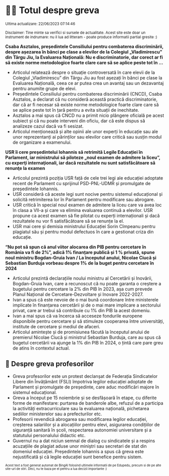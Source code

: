 # 👩‍🏫 Totul despre greva
<sub>Ultima actualizare: 22/06/2023 07:14:46</sub>

<sub>Disclaimer: Tine minte sa verifici si sursele de actualitate. Acest site este doar un instrument de indrumare: nu il lua ad litteram - poate produce informatii partial gresite :)</sub>

**Csaba Asztalos, președintele Consiliului pentru combaterea discriminării, despre așezarea în bănci pe clase a elevilor de la Colegiul „Vladimirescu” din Târgu Jiu, la Evaluarea Națională: Nu e discriminatorie, dar corect ar fi să existe norme metodologice foarte clare care să se aplice peste tot în ...**

- Articolul relatează despre o situație controversată în care elevii de la Colegiul „Vladimirescu” din Târgu Jiu au fost așezați în bănci pe clase la Evaluarea Națională, ceea ce ar putea crea un avantaj sau un dezavantaj pentru anumite grupe de elevi.
- Președintele Consiliului pentru combaterea discriminării (CNCD), Csaba Asztalos, a declarat că nu consideră această practică discriminatorie, dar că ar fi necesar să existe norme metodologice foarte clare care să se aplice peste tot în țară pentru a evita situații de inechitate.
- Asztalos a mai spus că CNCD nu a primit nicio plângere oficială pe acest subiect și că nu poate interveni din oficiu, dar că este dispus să analizeze cazul dacă va fi sesizat.
- Articolul menționează și alte opinii ale unor experți în educație sau ale unor reprezentanți ai părinților sau elevilor care critică sau susțin modul de organizare a examenului.

**USR îi cere președintelui Iohannis să retrimită Legile Educației în Parlament, iar ministrului să piloteze „noul examen de admitere la liceu”, cu experţi internaţionali, iar dacă rezultatele nu sunt satisfăcătoare să renunţe la examen**

- Articolul prezintă poziția USR față de cele trei legi ale educației adoptate recent de Parlament cu sprijinul PSD-PNL-UDMR și promulgate de președintele Iohannis.
- USR consideră că aceste legi sunt nocive pentru sistemul educațional și solicită retrimiterea lor în Parlament pentru modificare sau abrogare.
- USR critică în special noul examen de admitere la liceu care va avea loc în clasa a VII-a și care va elimina evaluarea continuă a elevilor. USR propune ca acest examen să fie pilotat cu experți internaționali și dacă rezultatele nu vor fi satisfăcătoare să se renunțe la el.
- USR mai cere și demisia ministrului Educației Sorin Cîmpeanu pentru plagiatul său și pentru modul defectuos în care a gestionat criza din educație.

**“Nu pot să spun că anul viitor alocarea din PIB pentru cercetare în România va fi de 2%”, adică 1% finanțare publică și 1 % privată, spune noul ministru Bogdan-Gruia Ivan / La începutul anului, Nicolae Ciucă și Sebastian Burduja vorbeau despre 1% de la buget pentru cercetare în 2024**

- Articolul prezintă declarațiile noului ministru al Cercetării și Inovării, Bogdan-Gruia Ivan, care a recunoscut că nu poate garanta o creștere a bugetului pentru cercetare la 2% din PIB în 2023, așa cum prevede Planul Național de Cercetare-Dezvoltare și Inovare 2022-2027.
- Ivan a spus că este nevoie de o mai bună coordonare între ministerele implicate în finanțarea cercetării și de o mai mare implicare a sectorului privat, care ar trebui să contribuie cu 1% din PIB la acest domeniu.
- Ivan a mai spus că va încerca să acceseze fondurile europene disponibile pentru cercetare și să stimuleze cooperarea între universități, institute de cercetare și mediul de afaceri.
- Articolul amintește și de promisiunea făcută la începutul anului de premierul Nicolae Ciucă și ministrul Sebastian Burduja, care au spus că bugetul cercetării va ajunge la 1% din PIB în 2024, o țintă care pare greu de atins în contextul actual.

## 🏫 Despre greva profesorilor

- Greva profesorilor este un protest declanșat de Federația Sindicatelor Libere din Învățământ (FSLI) împotriva legilor educației adoptate de Parlament și promulgate de președinte, care aduc modificări majore în sistemul educațional.
- Greva a început pe 15 noiembrie și se desfășoară în etape, cu diferite forme de manifestare: purtarea de banderole albe, refuzul de a participa la activități extracurriculare sau la evaluarea națională, pichetarea sediilor ministerelor sau a prefecturilor etc.
- Profesorii revendică abrogarea sau modificarea legilor educației, creșterea salariilor și a alocațiilor pentru elevi, asigurarea condițiilor de siguranță sanitară în școli, respectarea autonomiei universitare și a statutului personalului didactic etc.
- Guvernul nu a dat niciun semnal de dialog cu sindicatele și a respins acuzațiile de plagiat aduse unor miniștri sau secretari de stat din domeniul educației. Președintele Iohannis a spus că greva este nejustificată și că legile educației sunt benefice pentru sistem.


<sub><sub>Acest text a fost generat automat de BingAI folosind ultimele informatii de pe Edupedu, precum si de pe alte site-uri de stiri. Deci, nu te baza pe el pentru a lua decizii importante :)</sub></sub>
